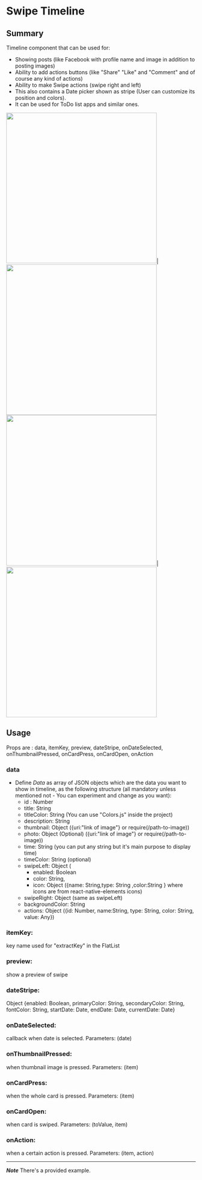 # Swipe Timeline

## Summary
Timeline component that can be used for:
  - Showing posts (like Facebook with profile name and image in addition to posting images)
  - Ability to add actions buttons (like "Share" "Like" and "Comment" and of course any kind of actions)
  - Ability to make Swipe actions (swipe right and left)
  - This also contains a Date picker shown as stripe (User can customize its position and colors).
  - It can be used for ToDo list apps and similar ones. 


<img src="https://github.com/ammarRajabA/ReactNative-SwipeTimeline/raw/master/example/Screenshot_20190622-201740.png" width="400">|<img src="https://github.com/ammarRajabA/ReactNative-SwipeTimeline/raw/master/example/Screenshot_20190622-201802.png" width="400">
<img src="https://github.com/ammarRajabA/ReactNative-SwipeTimeline/raw/master/example/Screenshot_20190622-201810.png" width="400">|<img src="https://github.com/ammarRajabA/ReactNative-SwipeTimeline/raw/master/example/Screenshot_20190622-201823.png" width="400">

## Usage
Props are : data, itemKey, preview, dateStripe, onDateSelected, onThumbnailPressed, onCardPress, onCardOpen, onAction
### data
  - Define *Data* as array of JSON objects which are the data you want to show in timeline, as the following structure (all mandatory unless mentioned not - You can experiment and change as you want):
    - id : Number
    - title: String
    - titleColor: String (You can use "Colors.js" inside the project)
    - description: String
    - thumbnail: Object ({uri:"link of image"} or require(/path-to-image))
    - photo: Object (Optional) ({uri:"link of image"} or require(/path-to-image))
    - time: String (you can put any string but it's main purpose to display time)
    - timeColor: String (optional)
    - swipeLeft: Object (
      - enabled: Boolean
      - color: String,
      - icon: Object ({name: String,type: String ,color:String } where icons are from react-native-elements icons)
    - swipeRight: Object (same as swipeLeft)
    - backgroundColor: String
    - actions: Object ({id: Number, name:String, type: String, color: String, value: Any})

### itemKey:
key name used for "extractKey" in the FlatList
### preview:
show a preview of swipe
### dateStripe:
Object {enabled: Boolean, primaryColor: String, secondaryColor: String, fontColor: String, startDate:
Date, endDate: Date, currentDate: Date}
### onDateSelected:
callback when date is selected.
Parameters: (date)
### onThumbnailPressed:
when thumbnail image is pressed.
Parameters: (item)
### onCardPress:
when the whole card is pressed.
Parameters: (item)
### onCardOpen:
when card is swiped.
Parameters: (toValue, item)
### onAction:
when a certain action is pressed.
Parameters: (item, action)

___________________________________________

***Note*** There's a provided example.
